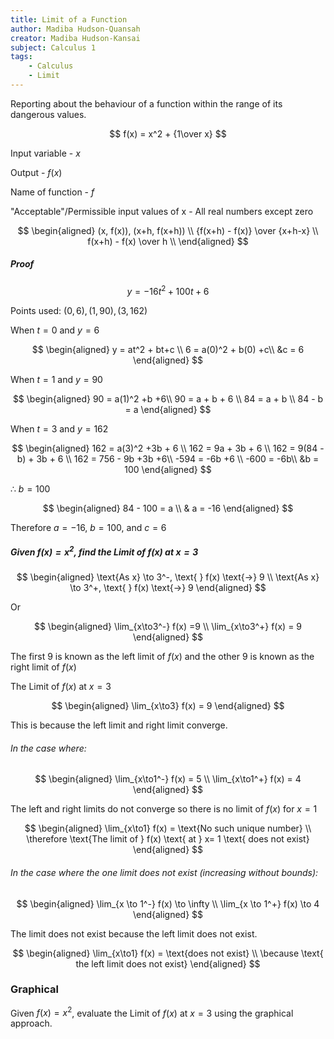 ```yaml
---
title: Limit of a Function
author: Madiba Hudson-Quansah
creator: Madiba Hudson-Kansai
subject: Calculus 1
tags:
    - Calculus
    - Limit
---
```


Reporting about the behaviour of a function within the range of its dangerous values.

$$
f(x) = x^2 + {1\over x}
$$

Input variable - $x$

Output - $f(x)$

Name of function - $f$

"Acceptable"/Permissible input values of x - All real numbers except zero

$$
\begin{aligned}
(x, f(x)), (x+h, f(x+h)) \\
{f(x+h) - f(x)} \over {x+h-x} \\
f(x+h) - f(x) \over h \\
\end{aligned}
$$

##### Proof

$$
y= -16t^2+100t+6
$$

Points used:
$(0,6),(1, 90),(3, 162)$

When $t=0$ and $y=6$

$$
\begin{aligned}
y = at^2 + bt+c \\
6 = a(0)^2 + b(0) +c\\
&c = 6
\end{aligned}
$$

When $t=1$ and $y=90$

$$
\begin{aligned}
90 = a(1)^2 +b +6\\
90 = a + b + 6 \\
84 = a + b \\
84 - b = a
\end{aligned}
$$

When $t=3$ and $y=162$

$$
\begin{aligned}
162 = a(3)^2 +3b + 6 \\
162 = 9a + 3b + 6 \\
162 = 9(84 - b) + 3b + 6 \\
162 = 756 - 9b +3b +6\\
-594 = -6b +6 \\
-600 = -6b\\
&b = 100
\end{aligned}
$$

$\therefore$ $b = 100$

$$
\begin{aligned}
84 - 100 = a \\
& a = -16
\end{aligned}
$$

Therefore $a=-16$, $b=100$, and $c=6$

##### Given $f(x) = x^2$, find the Limit of $f(x)$ at $x=3$

$$
\begin{aligned}
\text{As x} \to 3^-, \text{ } f(x) \text{->} 9 \\
\text{As x} \to 3^+, \text{ } f(x) \text{->} 9
\end{aligned}
$$

Or

$$
\begin{aligned}
\lim_{x\to3^-} f(x) =9 \\
\lim_{x\to3^+} f(x) = 9
\end{aligned}
$$

The first $9$ is known as the left limit of $f(x)$ and the other $9$ is known as the right limit of $f(x)$

The Limit of $f(x)$ at $x=3$

$$
\begin{aligned}
\lim_{x\to3} f(x) = 9
\end{aligned}
$$

This is because the left limit and right limit converge.

###### In the case where:

$$
\begin{aligned}
\lim_{x\to1^-} f(x) = 5 \\
\lim_{x\to1^+} f(x) = 4
\end{aligned}
$$

The left and right limits do not converge so there is no limit of $f(x)$ for $x = 1$

$$
\begin{aligned}
\lim_{x\to1} f(x) = \text{No such unique number} \\
\therefore \text{The limit of } f(x) \text{ at } x= 1 \text{ does not exist}
\end{aligned}
$$

###### In the case where the one limit does not exist (increasing without bounds):

$$
\begin{aligned}
\lim_{x \to 1^-} f(x) \to \infty \\
\lim_{x \to 1^+} f(x) \to 4
\end{aligned}
$$

The limit does not exist because the left limit does not exist.

$$
\begin{aligned}
\lim_{x\to1} f(x) = \text{does not exist} \\
\because \text{ the left limit does not exist}
\end{aligned}
$$

### Graphical

Given $f(x) = x^2$, evaluate the Limit of $f(x)$ at $x=3$ using the graphical approach.
